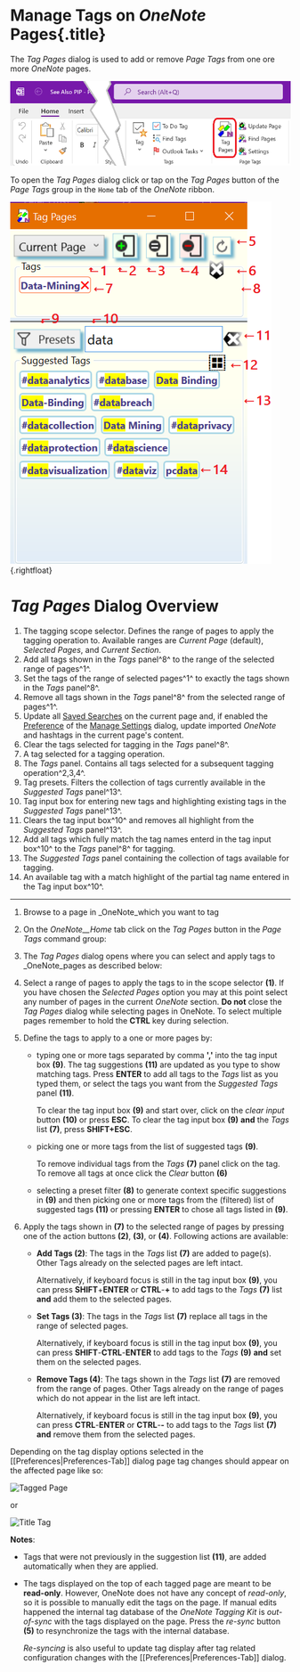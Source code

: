 # Manage Tags on _OneNote_ Pages{.title}

The _Tag Pages_ dialog is used to add or remove _Page Tags_ from one ore more
_OneNote_ pages.

![Tag Page Button](images/RibbonTagPages.png)

To open the _Tag Pages_ dialog click or tap on the _Tag Pages_
button of the _Page Tags_ group in the `Home` tab of the _OneNote_ ribbon.

![Tag Pages Dialog](images/TagPagesDialog.png){.rightfloat}

# _Tag Pages_ Dialog Overview

1. The tagging scope selector. Defines the range of pages to apply the tagging
   operation to. Available ranges are _Current Page_ (default),
   _Selected Pages_, and _Current Section_.
2. Add all tags shown in the _Tags_ panel^8^ to the range of the selected
   range of pages^1^.
3. Set the tags of the range of selected pages^1^ to exactly the tags
    shown in the _Tags_ panel^8^.
2. Remove all tags shown in the _Tags_ panel^8^ from the selected range of
   pages^1^.
5. Update all [Saved Searches](../SavedSearch.md) on the current page and,
   if enabled the [Preference](../Preferences-Tab.ms) of the
   [Manage Settings](../Manage%20Settings.md) dialog, update imported
   _OneNote_ and hashtags in the current page's content.
6. Clear the tags selected for tagging in the _Tags_ panel^8^.
7. A tag selected for a tagging operation.
8. The _Tags_ panel. Contains all tags selected for a subsequent tagging
   operation^2,3,4^.
9. Tag presets. Filters the collection of tags currently available in the
   _Suggested Tags_ panel^13^.
10. Tag input box for entering new tags and highlighting existing tags in the
    _Suggested Tags_ panel^13^.
11. Clears the tag input box^10^ and removes all highlight from the _Suggested
    Tags_ panel^13^.
12. Add all tags which fully match the tag names enterd in the tag input box^10^
    to the _Tags_ panel^8^ for tagging.
13. The _Suggested Tags_ panel containing the collection of tags available for
    tagging.
14. An available tag with a match highlight of the partial tag name entered in the
    Tag input box^10^.
 -----

1. Browse to a page in _OneNote_which you want to tag
2. On the _OneNote__Home_ tab click on the _Tag Pages_ button in the _Page Tags_
   command group:


3. The _Tag Pages_  dialog opens where you can select and apply tags to
   _OneNote_pages as described below:



4. Select a range of pages to apply the tags to in the scope selector **(1)**.
   If you have chosen the _Selected Pages_ option you may at this point select
   any number of pages in the current _OneNote_ section.
   **Do not** close the _Tag Pages_ dialog while selecting pages in OneNote.
   To select multiple pages remember to hold the **CTRL** key during selection.

5. Define the tags to apply to a one or more pages by:
   * typing one or more tags separated by comma **','** into the tag input box **(9)**.
     The tag suggestions **(11)** are updated as you type to show matching tags.
     Press **ENTER** to add all tags to the _Tags_ list as you typed them, or select the tags
     you want from the _Suggested Tags_ panel **(11)**.

     To clear the tag input box **(9)** and start over, click on the _clear input_ button **(10)**
     or press **ESC**. To clear the tag input box **(9)** **and** the _Tags_ list **(7)**,
     press **SHIFT+ESC**.
   * picking one or more tags from the list of suggested tags **(9)**.

     To remove individual tags from the _Tags_ **(7)** panel click on the
     tag. To remove all tags at once click the _Clear_ button **(6)**
   * selecting a preset filter **(8)** to generate context specific suggestions in **(9)**
     and then picking one or more tags from the (filtered) list of suggested tags **(11)** or pressing
     **ENTER** to chose all tags listed in **(9)**.
6. Apply the tags shown in **(7)** to the selected range of pages by pressing one of the action
   buttons **(2)**, **(3)**, or **(4)**. Following actions are available:
   * **Add Tags (2)**: The tags in the _Tags_ list **(7)** are added to page(s).
     Other Tags already on the selected pages are left intact.

     Alternatively, if keyboard focus is still in the tag input box **(9)**, you can
     press **SHIFT**+**ENTER** or **CTRL**-**+** to add tags to the _Tags_ **(7)**
     list **and** add them to the selected pages.
   * **Set Tags (3)**: The tags in the _Tags_ list **(7)** replace all tags
     in the range of selected pages.

     Alternatively, if keyboard focus is still
     in the tag input box **(9)**, you can
     press **SHIFT**-**CTRL**-**ENTER**  to add tags to the _Tags_ **(9)**
     **and** set them on the selected pages.
   * **Remove Tags (4)**: The tags shown in the _Tags_ list **(7)** are removed from the
     range of pages. Other Tags already on the range of pages which do not appear
     in the list are left intact.

     Alternatively, if keyboard focus is still in the tag input box **(9)**, you can
     press **CTRL**-**ENTER** or **CTRL**-**-** to add tags to the _Tags_
     list **(7)** **and** remove them from the selected pages.


Depending on the tag display options selected in the [[Preferences|Preferences-Tab]] dialog
page tag changes should appear on the affected page like so:

![Tagged Page](https://github.com/WetHat/OnenoteTaggingKit/wiki/images/TaggedPage.png)

or

![Title Tag](https://github.com/WetHat/OnenoteTaggingKit/wiki/images/TitleTag.png)

**Notes**:

* Tags that were not previously in the suggestion list **(11)**,
  are added automatically when they are applied.

* The tags displayed on the top of each tagged page are meant to be **read-only**. However, OneNote
  does not have any concept of _read-only_, so it is possible to manually edit the
  tags on the page. If manual edits happened the internal tag database of the _OneNote Tagging Kit_
  is _out-of-sync_ with the tags displayed on the page. Press the _re-sync_ button **(5)** to
  resynchronize the tags with the internal database.

  _Re-syncing_ is also useful to update tag display after tag related configuration changes
  with the [[Preferences|Preferences-Tab]] dialog.

